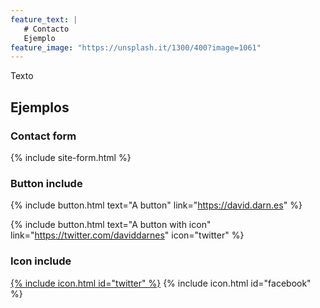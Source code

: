 ```yaml
---
feature_text: |
   # Contacto
   Ejemplo
feature_image: "https://unsplash.it/1300/400?image=1061"
---
```


Texto

## Ejemplos

### Contact form

{% include site-form.html %}



### Button include

{% include button.html text="A button" link="https://david.darn.es" %}

{% include button.html text="A button with icon" link="https://twitter.com/daviddarnes" icon="twitter" %}

### Icon include

[{% include icon.html id="twitter" %}](http://twitter.com) 
{% include icon.html id="facebook" %}



